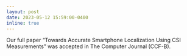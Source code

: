 ```yaml
---
layout: post
date: 2023-05-12 15:59:00-0400
inline: true
---
```


Our full paper “Towards Accurate Smartphone Localization Using CSI Measurements” was accepted in The Computer Journal (CCF-B).
